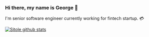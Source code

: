 ### Hi there, my name is George 👋

I'm senior software engineer currently working for fintech startup. 💳 


[![Sitole github stats](https://github-readme-stats.vercel.app/api?username=sitole&count_private=true&show_icons=true&hide=stars)](https://github.com/sitole)
